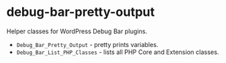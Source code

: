 debug-bar-pretty-output
=======================

Helper classes for WordPress Debug Bar plugins.

* `Debug_Bar_Pretty_Output` - pretty prints variables.
* `Debug_Bar_List_PHP_Classes` - lists all PHP Core and Extension classes.
